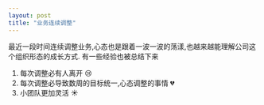 ```yaml
---
layout: post
title: "业务连续调整"
---
```


最近一段时间连续调整业务,心态也是跟着一波一波的荡漾,也越来越能理解公司这个组织形态的成长方式.
有一些经验也被总结下来
1. 每次调整必有人离开 :cry:
2. 每次调整必导致数周的目标统一,心态调整的事情 :broken_heart:
3. 小团队更加灵活 :sunny:
